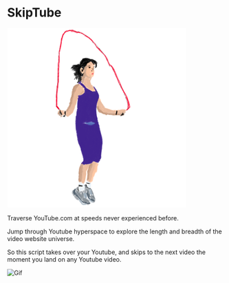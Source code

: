 # SkipTube

![Logo](/readme/logo.png)

Traverse YouTube.com at speeds never experienced before.

Jump through Youtube hyperspace to explore the length and breadth of the video website universe.

So this script takes over your Youtube, and skips to the next video the moment you land on any Youtube video. 

![Gif](/readme/gif1.gif)
